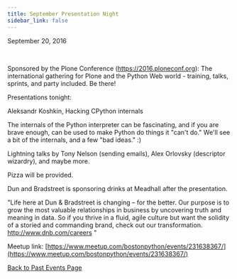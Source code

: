 ```yaml
---
title: September Presentation Night
sidebar_link: false
---
```


September 20, 2016


   

Sponsored by the Plone Conference (https://2016.ploneconf.org): The international gathering for Plone and the Python Web world - training, talks, sprints, and party included. Be there!

Presentations tonight:

Aleksandr Koshkin, Hacking CPython internals

The internals of the Python interpreter can be fascinating, and if you are brave enough, can be used to make Python do things it "can't do." We'll see a bit of the internals, and a few "bad ideas." :)

Lightning talks by Tony Nelson (sending emails), Alex Orlovsky (descriptor wizardry), and maybe more.

Pizza will be provided.

Dun and Bradstreet is sponsoring drinks at Meadhall after the presentation.

"Life here at Dun & Bradstreet is changing – for the better. Our purpose is to grow the most valuable relationships in business by uncovering truth and meaning in data. So if you thrive in a fluid, agile culture but want the solidity of a storied and commanding brand, check out our transformation. http://www.dnb.com/careers "


Meetup link: [https://www.meetup.com/bostonpython/events/231638367/](https://www.meetup.com/bostonpython/events/231638367/)

[Back to Past Events Page](index.md)